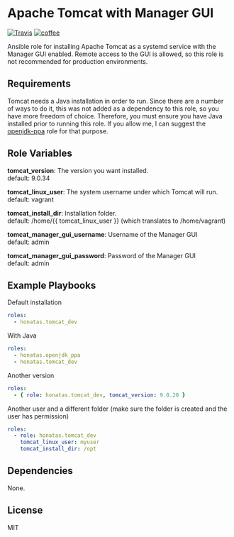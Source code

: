 Apache Tomcat with Manager GUI
==============================

[![Travis](https://img.shields.io/travis/honatas/ansible-role-tomcat-dev?style=plastic)](https://travis-ci.org/Honatas/ansible-role-tomcat-dev "View the build status on Travis")
[![coffee](https://img.shields.io/badge/buy%20me%20a-coffee-orange?style=plastic)](https://ko-fi.com/honatas "Buy me a coffee")


Ansible role for installing Apache Tomcat as a systemd service with the Manager GUI enabled. Remote access to the GUI is allowed, so this role is not recommended for production environments.


Requirements
------------

Tomcat needs a Java installation in order to run. Since there are a number of ways to do it, this was not added as a dependency to this role, so you have more freedom of choice. Therefore, you must ensure you have Java installed prior to running this role. If you allow me, I can suggest the [openjdk-ppa](https://galaxy.ansible.com/honatas/openjdk_ppa) role for that purpose.


Role Variables
--------------

**tomcat_version**: The version you want installed.  
default: 9.0.34  

**tomcat_linux_user**: The system username under which Tomcat will run.  
default: vagrant

**tomcat_install_dir**: Installation folder.  
default: /home/{{ tomcat_linux_user }}  (which translates to /home/vagrant)  

**tomcat_manager_gui_username**: Username of the Manager GUI  
default: admin  

**tomcat_manager_gui_password**: Password of the Manager GUI  
default: admin  


Example Playbooks
-----------------

Default installation
```yaml
roles:
  - honatas.tomcat_dev
```

With Java
```yaml
roles:
  - honatas.openjdk_ppa
  - honatas.tomcat_dev
```

Another version
```yaml
roles:
  - { role: honatas.tomcat_dev, tomcat_version: 9.0.20 }
```

Another user and a different folder (make sure the folder is created and the user has permission)
```yaml
roles:
  - role: honatas.tomcat_dev
    tomcat_linux_user: myuser
    tomcat_install_dir: /opt
```

Dependencies
------------

None.


License
-------

MIT
